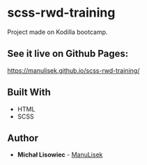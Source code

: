 # scss-rwd-training

Project made on Kodilla bootcamp.

## See it live on Github Pages:
https://manulisek.github.io/scss-rwd-training/

## Built With

* HTML
* SCSS

## Author

* **Michał Lisowiec** - [ManuLisek](https://github.com/ManuLisek)
